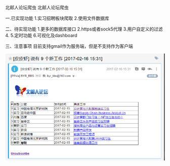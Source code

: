 

北邮人论坛爬虫
北邮人论坛爬虫

一.已实现功能 
1.实习招聘板块爬取
2.使用文件数据库

二、待实现功能
1.更多的数据库接口
2.https或者sock5代理
3.用户自定义的过滤
4.
5.定时功能
6.可视化及dashboard

三、注意事项
目前支持gmail作为服务端，但是不支持作为客户端

![image](https://github.com/Dogless-plus/BYR_BBS_Spider/raw/master/capture/im1.png)



